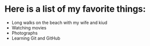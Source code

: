 # Here is a list of my favorite things:
- Long walks on the beach with my wife and kiud
- Watching movies
- Photographs
- Learning Git and GitHub
